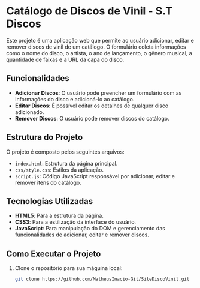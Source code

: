 # Catálogo de Discos de Vinil - S.T Discos

Este projeto é uma aplicação web que permite ao usuário adicionar, editar e remover discos de vinil de um catálogo. O formulário coleta informações como o nome do disco, o artista, o ano de lançamento, o gênero musical, a quantidade de faixas e a URL da capa do disco.

## Funcionalidades

- **Adicionar Discos**: O usuário pode preencher um formulário com as informações do disco e adicioná-lo ao catálogo.
- **Editar Discos**: É possível editar os detalhes de qualquer disco adicionado.
- **Remover Discos**: O usuário pode remover discos do catálogo.
  
## Estrutura do Projeto

O projeto é composto pelos seguintes arquivos:

- `index.html`: Estrutura da página principal.
- `css/style.css`: Estilos da aplicação.
- `script.js`: Código JavaScript responsável por adicionar, editar e remover itens do catálogo.

## Tecnologias Utilizadas

- **HTML5**: Para a estrutura da página.
- **CSS3**: Para a estilização da interface do usuário.
- **JavaScript**: Para manipulação do DOM e gerenciamento das funcionalidades de adicionar, editar e remover discos.

## Como Executar o Projeto

1. Clone o repositório para sua máquina local:

   ```bash
   git clone https://github.com/MatheusInacio-Git/SiteDiscoVinil.git
